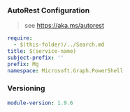 ### AutoRest Configuration

> see https://aka.ms/autorest

``` yaml
require:
  - $(this-folder)/../Search.md
title: $(service-name)
subject-prefix: ''
prefix: Mg
namespace: Microsoft.Graph.PowerShell
```

### Versioning

``` yaml
module-version: 1.9.6
```
